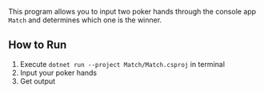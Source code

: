 This program allows you to input two poker hands through the console app `Match` and determines which one is the winner. 

## How to Run
1. Execute `dotnet run --project Match/Match.csproj` in terminal
2. Input your poker hands 
3. Get output

